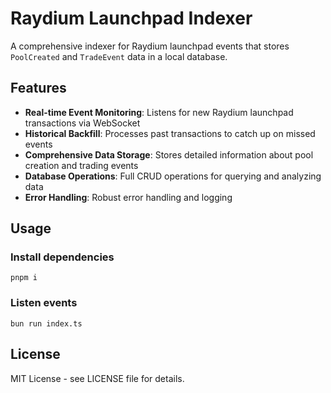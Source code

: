 # Raydium Launchpad Indexer

A comprehensive indexer for Raydium launchpad events that stores `PoolCreated` and `TradeEvent` data in a local database.

## Features

- **Real-time Event Monitoring**: Listens for new Raydium launchpad transactions via WebSocket
- **Historical Backfill**: Processes past transactions to catch up on missed events
- **Comprehensive Data Storage**: Stores detailed information about pool creation and trading events
- **Database Operations**: Full CRUD operations for querying and analyzing data
- **Error Handling**: Robust error handling and logging

## Usage

### Install dependencies

```code
pnpm i
```

### Listen events

```code
bun run index.ts
```

## License

MIT License - see LICENSE file for details.
